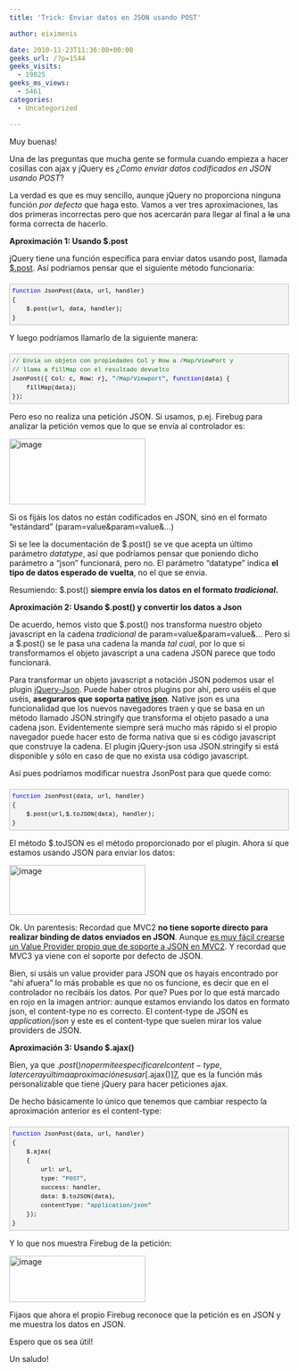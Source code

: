 ```yaml
---
title: 'Trick: Enviar datos en JSON usando POST'

author: eiximenis

date: 2010-11-23T11:36:00+00:00
geeks_url: /?p=1544
geeks_visits:
  - 19025
geeks_ms_views:
  - 5461
categories:
  - Uncategorized

---
```

Muy buenas!

Una de las preguntas que mucha gente se formula cuando empieza a hacer cosillas con ajax y jQuery es _¿Como enviar datos codificados en JSON usando POST_? 

La verdad es que es muy sencillo, aunque jQuery no proporciona ninguna función _por defecto_ que haga esto. Vamos a ver tres aproximaciones, las dos primeras incorrectas pero que nos acercarán para llegar al final a <span style="text-decoration: line-through;">la</span> una forma correcta de hacerlo.

<!--more-->

**Aproximación 1: Usando $.post**

jQuery tiene una función específica para enviar datos usando post, llamada [$.post][1]. Así podriamos pensar que el siguiente método funcionaria:

<div id="codeSnippetWrapper" style="text-align: left; line-height: 12pt; background-color: #f4f4f4; margin: 20px 0px 10px; width: 97.5%; font-family: 'Courier New', courier, monospace; direction: ltr; max-height: 200px; font-size: 8pt; overflow: auto; cursor: text; border: silver 1px solid; padding: 4px;">
  <pre id="codeSnippet" style="text-align: left; line-height: 12pt; background-color: #f4f4f4; margin: 0em; width: 100%; font-family: 'Courier New', courier, monospace; direction: ltr; color: black; font-size: 8pt; overflow: visible; border-style: none; padding: 0px;"><span style="color: #0000ff;">function</span> JsonPost(data, url, handler)<br />{<br />    $.post(url, data, handler);<br />}</pre>
</div>

Y luego podríamos llamarlo de la siguiente manera:

<div id="codeSnippetWrapper" style="text-align: left; line-height: 12pt; background-color: #f4f4f4; margin: 20px 0px 10px; width: 97.5%; font-family: 'Courier New', courier, monospace; direction: ltr; max-height: 200px; font-size: 8pt; overflow: auto; cursor: text; border: silver 1px solid; padding: 4px;">
  <pre id="codeSnippet" style="text-align: left; line-height: 12pt; background-color: #f4f4f4; margin: 0em; width: 100%; font-family: 'Courier New', courier, monospace; direction: ltr; color: black; font-size: 8pt; overflow: visible; border-style: none; padding: 0px;"><span style="color: #008000;">// Envia un objeto con propiedades Col y Row a /Map/ViewPort y</span><br /><span style="color: #008000;">// llama a fillMap con el resultado devuelto</span><br />JsonPost({ Col: c, Row: r}, <span style="color: #006080;">"/Map/Viewport"</span>, <span style="color: #0000ff;">function</span>(data) {<br />    fillMap(data);<br />});</pre>
</div>

Pero eso no realiza una petición JSON. Si usamos, p.ej. Firebug para analizar la petición vemos que lo que se envía al controlador es:

[<img height="118" width="244" src="/cfs-file.ashx/__key/CommunityServer.Blogs.Components.WeblogFiles/etomas/image_5F00_thumb_5F00_7F20259B.png" alt="image" border="0" title="image" style="background-image: none; padding-left: 0px; padding-right: 0px; display: inline; padding-top: 0px; border-width: 0px;" />][2]

Si os fijáis los datos no están codificados en JSON, sinó en el formato &ldquo;estándard&rdquo; (param=value&param=value&...)

Si se lee la documentación de $.post() se ve que acepta un último parámetro _datatype_, así que podríamos pensar que poniendo dicho parámetro a &ldquo;json&rdquo; funcionará, pero no. El parámetro &ldquo;datatype&rdquo; indica **el tipo de datos esperado de vuelta**, no el que se envia.

Resumiendo: $.post() **siempre envía los datos en el formato _tradicional_.**

**Aproximación 2: Usando $.post() y convertir los datos a Json**

De acuerdo, hemos visto que $.post() nos transforma nuestro objeto javascript en la cadena _tradicional_ de param=value&param=value&... Pero si a $.post() se le pasa una cadena la manda _tal cual_, por lo que si transformamos el objeto javascript a una cadena JSON parece que todo funcionará.

Para transformar un objeto javascript a notación JSON podemos usar el plugin [jQuery-Json][3]. Puede haber otros plugins por ahí, pero uséis el que uséis, **aseguraros que soporta [native json][4]**. Native json es una funcionalidad que los nuevos navegadores traen y que se basa en un método llamado JSON.stringify que transforma el objeto pasado a una cadena json. Evidentemente siempre será mucho más rápido si el propio navegador puede hacer esto de forma nativa que si es código javascript que construye la cadena. El plugin jQuery-json usa JSON.stringify si está disponible y sólo en caso de que no exista usa código javascript.

Así pues podríamos modificar nuestra JsonPost para que quede como:

<div id="codeSnippetWrapper" style="text-align: left; line-height: 12pt; background-color: #f4f4f4; margin: 20px 0px 10px; width: 97.5%; font-family: 'Courier New', courier, monospace; direction: ltr; max-height: 200px; font-size: 8pt; overflow: auto; cursor: text; border: silver 1px solid; padding: 4px;">
  <pre id="codeSnippet" style="text-align: left; line-height: 12pt; background-color: #f4f4f4; margin: 0em; width: 100%; font-family: 'Courier New', courier, monospace; direction: ltr; color: black; font-size: 8pt; overflow: visible; border-style: none; padding: 0px;"><span style="color: #0000ff;">function</span> JsonPost(data, url, handler)<br />{<br />    $.post(url,$.toJSON(data), handler);<br />}</pre>
</div>

El método $.toJSON es el método proporcionado por el plugin. Ahora sí que estamos usando JSON para enviar los datos:

[<img height="89" width="244" src="/cfs-file.ashx/__key/CommunityServer.Blogs.Components.WeblogFiles/etomas/image_5F00_thumb_5F00_4F82070F.png" alt="image" border="0" title="image" style="background-image: none; padding-left: 0px; padding-right: 0px; display: inline; padding-top: 0px; border-width: 0px;" />][5]

Ok. Un parentesis: Recordad que MVC2 **no tiene soporte directo para realizar binding de datos enviados en JSON**. Aunque [es muy fácil crearse un Value Provider propio que de soporte a JSON en MVC2][6]. Y recordad que MVC3 ya viene con el soporte por defecto de JSON.

Bien, si usáis un value provider para JSON que os hayais encontrado por &ldquo;ahí afuera&rdquo; lo más probable es que no os funcione, es decir que en el controlador no recibáis los datos. Por que? Pues por lo que está marcado en rojo en la imagen antrior: aunque estamos enviando los datos en formato json, el content-type no es correcto. El content-type de JSON es _application/json_ y este es el content-type que suelen mirar los value providers de JSON.

**Aproximación 3: Usando $.ajax()**

Bien, ya que $.post() no permite especificar el content-type, la tercera y última aproximación es usar [$.ajax()][7], que es la función más personalizable que tiene jQuery para hacer peticiones ajax.

De hecho básicamente lo único que tenemos que cambiar respecto la aproximación anterior es el content-type:

<div id="codeSnippetWrapper" style="text-align: left; line-height: 12pt; background-color: #f4f4f4; margin: 20px 0px 10px; width: 97.5%; font-family: 'Courier New', courier, monospace; direction: ltr; max-height: 200px; font-size: 8pt; overflow: auto; cursor: text; border: silver 1px solid; padding: 4px;">
  <pre id="codeSnippet" style="text-align: left; line-height: 12pt; background-color: #f4f4f4; margin: 0em; width: 100%; font-family: 'Courier New', courier, monospace; direction: ltr; color: black; font-size: 8pt; overflow: visible; border-style: none; padding: 0px;"><span style="color: #0000ff;">function</span> JsonPost(data, url, handler)<br />{<br />    $.ajax(<br />    {<br />        url: url,<br />        type: <span style="color: #006080;">"POST"</span>,<br />        success: handler,<br />        data: $.toJSON(data),<br />        contentType: <span style="color: #006080;">"application/json"</span><br />    });<br />}</pre>
</div>

Y lo que nos muestra Firebug de la petición:

[<img height="83" width="244" src="/cfs-file.ashx/__key/CommunityServer.Blogs.Components.WeblogFiles/etomas/image_5F00_thumb_5F00_34693801.png" alt="image" border="0" title="image" style="background-image: none; padding-left: 0px; padding-right: 0px; display: inline; padding-top: 0px; border: 0px;" />][8]

Fijaos que ahora el propio Firebug reconoce que la petición es en JSON y me muestra los datos en JSON.

Espero que os sea útil! 

Un saludo!

 [1]: http://api.jquery.com/jQuery.post/
 [2]: /cfs-file.ashx/__key/CommunityServer.Blogs.Components.WeblogFiles/etomas/image_5F00_6E98507A.png
 [3]: http://code.google.com/p/jquery-json/
 [4]: http://www.west-wind.com/weblog/posts/729630.aspx
 [5]: /cfs-file.ashx/__key/CommunityServer.Blogs.Components.WeblogFiles/etomas/image_5F00_5DC07FFF.png
 [6]: /blogs/etomas/archive/2010/06/01/asp-net-mvc-custom-model-binders-vs-valueproviders-y-un-ejemplo-con-json.aspx
 [7]: http://api.jquery.com/jQuery.ajax/
 [8]: /cfs-file.ashx/__key/CommunityServer.Blogs.Components.WeblogFiles/etomas/image_5F00_1C45CDA6.png